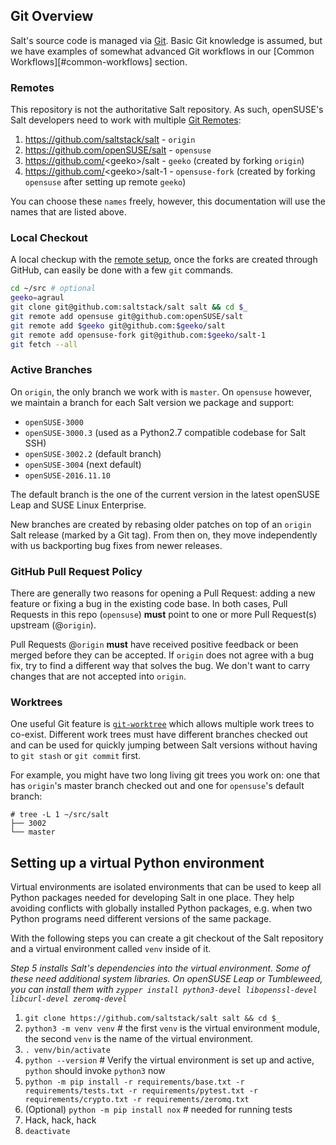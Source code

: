 ## Git Overview

Salt's source code is managed via [Git](https://git-scm.com/). Basic Git knowledge is assumed, but we have examples of somewhat advanced Git workflows in our [Common Workflows][#common-workflows] section.

### Remotes

This repository is not the authoritative Salt repository. As such, openSUSE's Salt developers need to work with multiple [Git Remotes](https://git-scm.com/docs/git-remote):

1. https://github.com/saltstack/salt - `origin`
2. https://github.com/openSUSE/salt - `opensuse`
3. https://github.com/<geeko\>/salt - `geeko` (created by forking `origin`)
4. https://github.com/<geeko\>/salt-1 - `opensuse-fork` (created by forking `opensuse` after setting up remote `geeko`)

You can choose these `names` freely, however, this documentation will use the names that are listed above.

### Local Checkout

A local checkup with the [remote setup](#remotes), once the forks are created through GitHub, can easily be done with a few `git` commands.

```sh
cd ~/src # optional
geeko=agraul
git clone git@github.com:saltstack/salt salt && cd $_
git remote add opensuse git@github.com:openSUSE/salt
git remote add $geeko git@github.com:$geeko/salt
git remote add opensuse-fork git@github.com:$geeko/salt-1
git fetch --all
```

### Active Branches

On `origin`, the only branch we work with is `master`. On `opensuse` however, we maintain a branch for each Salt version we package and support:

- `openSUSE-3000`
- `openSUSE-3000.3` (used as a Python2.7 compatible codebase for Salt SSH)
- `openSUSE-3002.2` (default branch)
- `openSUSE-3004` (next default)
- `openSUSE-2016.11.10`

The default branch is the one of the current version in the latest openSUSE Leap and SUSE Linux Enterprise.

New branches are created by rebasing older patches on top of an `origin` Salt release (marked by a Git tag). From then on, they move independently with us backporting bug fixes from newer releases.

### GitHub Pull Request Policy

There are generally two reasons for opening a Pull Request: adding a new feature or fixing a bug in the existing code base. In both cases, Pull Requests in this repo (`opensuse`) **must** point to one or more Pull Request(s) upstream (@`origin`).

Pull Requests @`origin` **must** have received positive feedback or been merged before they can be accepted. If `origin` does not agree with a bug fix, try to find a different way that solves the bug. We don't want to carry changes that are not accepted into `origin`.

### Worktrees

One useful Git feature is [`git-worktree`](https://git-scm.com/docs/git-worktree) which allows multiple work trees to co-exist. Different work trees must have different branches checked out and can be used for quickly jumping between Salt versions without having to `git stash` or `git commit` first.

For example, you might have two long living git trees you work on: one that has `origin`'s master branch checked out and one for `opensuse`'s default branch:
```text
# tree -L 1 ~/src/salt
├── 3002
└── master
```

## Setting up a virtual Python environment

Virtual environments are isolated environments that can be used to keep all Python packages needed for developing Salt in one place. They help avoiding conflicts with globally installed Python packages, e.g. when two Python programs need different versions of the same package.

With the following steps you can create a git checkout of the Salt repository and a virtual environment called `venv` inside of it.

*Step 5 installs Salt's dependencies into the virtual environment. Some of these need additional system libraries. On openSUSE Leap or Tumbleweed, you can install them with `zypper install python3-devel libopenssl-devel libcurl-devel zeromq-devel`*

1. `git clone https://github.com/saltstack/salt salt && cd $_`
2. `python3 -m venv venv` # the first `venv` is the virtual environment module, the second `venv` is the name of the virtual environment.
3. `. venv/bin/activate`
4. `python --version` # Verify the virtual environment is set up and active, `python` should invoke `python3` now
5. `python -m pip install -r requirements/base.txt -r requirements/tests.txt -r requirements/pytest.txt -r requirements/crypto.txt -r requirements/zeromq.txt`
6. (Optional) `python -m pip install nox` # needed for running tests
7. Hack, hack, hack
8. `deactivate`
